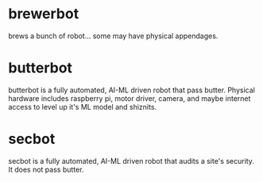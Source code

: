 # brewerbot
brews a bunch of robot... some may have physical appendages.

# butterbot
butterbot is a fully automated, AI-ML driven robot that pass butter. Physical hardware includes raspberry pi, motor driver, camera, and maybe internet access to level up it's ML model and shiznits.

# secbot
secbot is a fully automated, AI-ML driven robot that audits a site's security. It does not pass butter.
